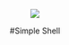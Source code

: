<p align="center"><img src="https://lh4.googleusercontent.com/6JoqeuAuICXjl2Wdj\mggp2qzpXvZdf9YTqesfGz21OuaQXDAdLFDntG1R3UuLNoXGxeiO5-NqvzmMQ=w763-h666"></P>
<p align="center">
#Simple Shell
</P>